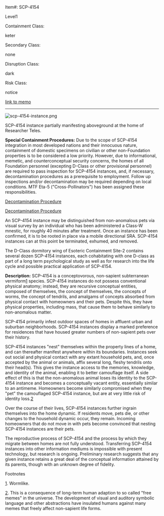 Item#: SCP-4154

Level1

Containment Class:

keter

Secondary Class:

none

Disruption Class:

dark

Risk Class:

notice

[link to memo](http://www.scp-wiki.net/classification-committee-memo)  

* * *

![scp-4154-instance.png](http://scp-wiki.wdfiles.com/local--files/scp-4154/scp-4154-instance.png)

SCP-4154 instance partially manifesting aboveground at the home of Researcher Teles.

**Special Containment Procedures:** Due to the scope of SCP-4154 integration in most developed nations and their innocuous nature, containment of domestic specimens on civilian or other non-Foundation properties is to be considered a low priority. However, due to informational, memetic, and counterconceptual security concerns, the homes of all Foundation personnel (excepting D-Class or other provisional personnel) are required to pass inspection for SCP-4154 instances, and, if necessary, decontamination procedures as a prerequisite to employment. Follow up inspections and/or decontamination may be required depending on local conditions. MTF Eta-5 ("Cross-Pollinators") has been assigned these responsibilities.

[Decontamination Procedure](javascript:;)

[Decontamination Procedure](javascript:;)

An SCP-4154 instance may be distinguished from non-anomalous pets via visual survey by an individual who has been administered a Class-W mnestic, for roughly 40 minutes after treatment. Once an instance has been confirmed, it is to be rooted in place via a mobile directional SRA. SCP-4154 instances can at this point be terminated, exhumed, and removed.

The D-Class dormitory wing of Esoteric Containment Site-2 contains several dozen SCP-4154 instances, each cohabitating with one D-class as part of a long term psychological study as well as for research into the life cycle and possible practical application of SCP-4154.

**Description:** SCP-4154 is a conceptovorous, non-sapient subterranean vermiform[1](javascript:;) species. SCP-4154 instances do not possess conventional physical anatomy; instead, they are recursive conceptual entities, composed of themselves, the concept of themselves, the concepts of worms, the concept of tendrils, and amalgams of concepts absorbed from physical contact with homeowners and their pets. Despite this, they have physical properties, including mass, that cause them to behave similarly to non-anomalous matter.

SCP-4154 primarily infest outdoor spaces of homes in affluent urban and suburban neighborhoods. SCP-4154 instances display a marked preference for residences that have housed greater numbers of non-sapient pets over their history.

SCP-4154 instances "nest" themselves within the property lines of a home, and can thereafter manifest anywhere within its boundaries. Instances seek out social and physical contact with any extant household pets, and, once accepted by the animal or animals, affix several long, fleshy tendrils onto their head(s). This gives the instance access to the memories, knowledge, and identity of the animal, enabling it to better camouflage itself. A side effect of this is that the non-anomalous animal loses its identity to the SCP-4154 instance and becomes a conceptually vacant entity, essentially similar to an antimeme. Homeowners become similarly compromised when they "pet" the camouflaged SCP-4154 instance, but are at very little risk of identity loss.[2](javascript:;)

Over the course of their lives, SCP-4154 instances further ingrain themselves into the home dynamic. If residents move, pets die, or other changes to the household dynamic occur, they remain. Incoming homeowners that do not move in with pets become convinced that nesting SCP-4154 instances are their pets.

The reproductive process of SCP-4154 and the process by which they migrate between homes are not fully understood. Transferring SCP-4154 instances into other information mediums is impossible with present technology, but research is ongoing. Preliminary research suggests that any given instance retains a great deal of the conceptual information attained by its parents, though with an unknown degree of fidelity.

Footnotes

[1](javascript:;). Wormlike.

[2](javascript:;). This is a consequence of long-term human adaption to so called "free memes" in the universe. The development of visual and auditory symbolic language and other abstractions have insulated humans against many memes that freely affect non-sapient life forms.